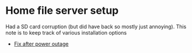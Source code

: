 # Home file server setup

Had a SD card corruption (but did have back so mostly just
annoying). This note is to keep track of various installation options


*   [Fix after power outage](sdcard_after_power.md)
